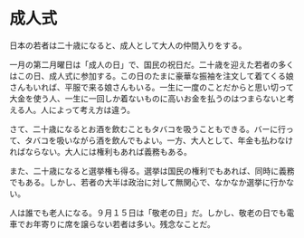 ﻿# 成人式

日本の若者は二十歳になると、成人として大人の仲間入りをする。

一月の第二月曜日は「成人の日」で、国民の祝日だ。二十歳を迎えた若者の多くはこの日、成人式に参加する。この日のたまに豪華な振袖を注文して着てくる娘さんもいれば、平服で来る娘さんもいる。一生に一度のことだからと思い切って大金を使う人、一生に一回しか着ないものに高いお金を払うのはつまらないと考える人。人によって考え方は違う。

さて、二十歳になるとお酒を飲むこともタバコを吸うこともできる。バーに行って、タバコを吸いながら酒を飲んでもよい。一方、大人として、年金も払わなければならない。大人には権利もあれば義務もある。

また、二十歳になると選挙権も得る。選挙は国民の権利でもあれば、同時に義務でもある。しかし、若者の大半は政治に対して無関心で、なかなか選挙に行かない。

人は誰でも老人になる。９月１５日は「敬老の日」だ。しかし、敬老の日でも電車でお年寄りに席を譲らない若者は多い。残念なことだ。